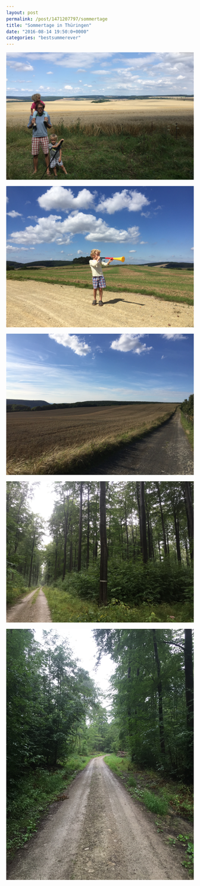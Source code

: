 ```yaml
---
layout: post
permalink: /post/1471207797/sommertage
title: "Sommertage in Thüringen"
date: "2016-08-14 19:50:0+0000"
categories: "bestsummerever"
---
```

<center>
<img src="/img/blog/summer2016-0.jpg"/>
<p/>
<img src="/img/blog/summer2016-4.jpg"/>
<p/>
<img src="/img/blog/summer2016-1.jpg"/>
<p/>
<img src="/img/blog/summer2016-2.jpg"/>
<p/>
<img src="/img/blog/summer2016-3.jpg"/>
<p/>

</center>

